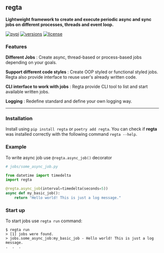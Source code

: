 ## regta
**Lightweight framework to create and execute periodic async and sync jobs on 
different processes, threads and event loop.**

[![pypi](https://img.shields.io/pypi/v/regta.svg)](https://pypi.python.org/pypi/regta)
[![versions](https://img.shields.io/pypi/pyversions/regta.svg)](https://github.com/SKY-ALIN/regta)
[![license](https://img.shields.io/github/license/SKY-ALIN/regta.svg)](https://github.com/SKY-ALIN/regta/blob/master/LICENSE)


### Features

**Different Jobs**
: Create async, thread-based or process-based jobs depending on your goals.

**Support different code styles**
: Create OOP styled or functional styled jobs. Regta also provide interface to reuse
  user's already written code.

**CLI interface to work with jobs**
: Regta provide CLI tool to list and start available written jobs.

**Logging**
: Redefine standard and define your own logging way.

---

### Installation
Install using `pip install regta` or `poetry add regta`. 
You can check if **regta** was installed correctly with the following 
command `regta --help`.

### Example
To write async job use `@regta.async_job()` decorator
```python
# jobs/some_async_job.py

from datetime import timedelta
import regta

@regta.async_job(interval=timedelta(seconds=5))
async def my_basic_job():
    return "Hello world! This is just a log message."
```

### Start up
To start jobs use `regta run` command:
```shell
$ regta run
> [1] jobs were found.
> jobs.some_async_job:my_basic_job - Hello world! This is just a log message.
.  .  .
```

